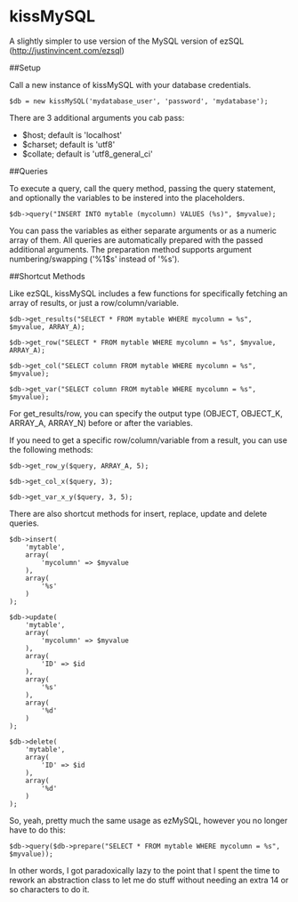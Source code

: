 kissMySQL
=========

A slightly simpler to use version of the MySQL version of ezSQL (http://justinvincent.com/ezsql)

##Setup

Call a new instance of kissMySQL with your database credentials.

    $db = new kissMySQL('mydatabase_user', 'password', 'mydatabase');

There are 3 additional arguments you cab pass:
- $host; default is 'localhost'
- $charset; default is 'utf8'
- $collate; default is 'utf8_general_ci'

##Queries

To execute a query, call the query method, passing the query statement, and optionally the variables to be instered into the placeholders.

    $db->query("INSERT INTO mytable (mycolumn) VALUES (%s)", $myvalue);

You can pass the variables as either separate arguments or as a numeric array of them. All queries are automatically prepared with the passed additional arguments. The preparation method supports argument numbering/swapping ('%1$s' instead of '%s').

##Shortcut Methods

Like ezSQL, kissMySQL includes a few functions for specifically fetching an array of results, or just a row/column/variable.

    $db->get_results("SELECT * FROM mytable WHERE mycolumn = %s", $myvalue, ARRAY_A);
    
    $db->get_row("SELECT * FROM mytable WHERE mycolumn = %s", $myvalue, ARRAY_A);
    
    $db->get_col("SELECT column FROM mytable WHERE mycolumn = %s", $myvalue);
    
    $db->get_var("SELECT column FROM mytable WHERE mycolumn = %s", $myvalue);

For get_results/row, you can specify the output type (OBJECT, OBJECT_K, ARRAY_A, ARRAY_N) before or after the variables.

If you need to get a specific row/column/variable from a result, you can use the following methods:

    $db->get_row_y($query, ARRAY_A, 5);
    
    $db->get_col_x($query, 3);
    
    $db->get_var_x_y($query, 3, 5);

There are also shortcut methods for insert, replace, update and delete queries.

    $db->insert(
        'mytable',
        array(
            'mycolumn' => $myvalue
        ),
        array(
            '%s'
        )
    );
    
    $db->update(
        'mytable',
        array(
            'mycolumn' => $myvalue
        ),
        array(
            'ID' => $id
        ),
        array(
            '%s'
        ),
        array(
            '%d'
        )
    );
    
    $db->delete(
        'mytable',
        array(
            'ID' => $id
        ),
        array(
            '%d'
        )
    );

So, yeah, pretty much the same usage as ezMySQL, however you no longer have to do this:

    $db->query($db->prepare("SELECT * FROM mytable WHERE mycolumn = %s", $myvalue));

In other words, I got paradoxically lazy to the point that I spent the time to rework an abstraction class to let me do stuff without needing an extra 14 or so characters to do it.
